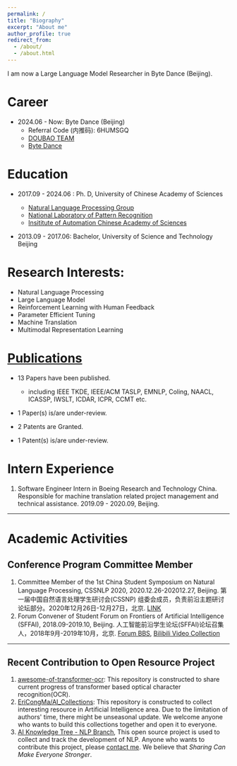 ```yaml
---
permalink: /
title: "Biography"
excerpt: "About me"
author_profile: true
redirect_from: 
  - /about/
  - /about.html
---
```



I am now a Large Language Model Researcher in Byte Dance (Beijing).



# Career

- 2024.06 - Now: Byte Dance (Beijing)
  - Referral Code (内推码): 6HUMSGQ
  - [DOUBAO TEAM](https://team.doubao.com/zh/)
  - [Byte Dance](https://www.bytedance.com)

Education
======

* 2017.09 - 2024.06 : Ph. D, University of Chinese Academy of Sciences
  * [Natural Language Processing Group](http://www.nlpr.ia.ac.cn/cip/introduction.htm)
  * [National Laboratory of Pattern Recognition](http://www.nlpr.ia.ac.cn/nlpren/EN/volumn/home.shtml)
  * [Insititute of Automation Chinese Academy of Sciences](http://www.ia.cas.cn/)

* 2013.09 - 2017.06: Bachelor, University of Science and Technology Beijing

Research Interests:
======

* Natural Language Processing
* Large Language Model
* Reinforcement Learning with Human Feedback
* Parameter Efficient Tuning
* Machine Translation
* Multimodal Representation Learning

# [Publications](https://ericongma.github.io/publications/)

- 13 Papers have been published.
  - including IEEE TKDE, IEEE/ACM TASLP, EMNLP, Coling, NAACL, ICASSP, IWSLT, ICDAR, ICPR, CCMT etc.

- 1 Paper(s) is/are under-review.
- 2 Patents are Granted.
- 1 Patent(s) is/are under-review.

Intern Experience
===

1. Software Engineer Intern in Boeing Research and Technology China. Responsible for machine translation related project management and technical assistance. 2019.09 - 2020.09, Beijing.



---



Academic Activities
======
## Conference Program Committee Member

1. Committee Member of the 1st China Student Symposium on Natural Language Processing, CSSNLP 2020, 2020.12.26-202012.27, Beijing. 第一届中国自然语言处理学生研讨会(CSSNP) 组委会成员，负责前沿主题研讨论坛部分。2020年12月26日-12月27日，北京. [LINK](http://conference.cipsc.org.cn/cssnlp/#/)
2. Forum Convener of Student Forum on Frontiers of Artificial Intelligence (SFFAI), 2018.09-2019.10, Beijing. 人工智能前沿学生论坛(SFFAI)论坛召集人，2018年9月-2019年10月，北京. [Forum BBS](https://bbs.sffai.com/), [Bilibili Video Collection](https://www.bilibili.com/read/cv1632709/)

---

## Recent Contribution to Open Resource Project

1. [awesome-of-transformer-ocr](https://github.com/EriCongMa/awesome-transformer-ocr): This repository is constructed to share current progress of transformer based optical character recognition(OCR). 
1. [EriCongMa/AI_Collections](https://github.com/EriCongMa/AI_Collections): This repository is constructed to collect interesting resource in Artificial Intelligence area. Due to the limitation of authors' time, there might be unseasonal update. We welcome anyone who wants to build this collections together and open it to everyone.
2. [AI Knowledge Tree - NLP Branch](https://github.com/SFFAI-AIKT/AIKT-Natural_Language_Processing), This open source project is used to collect and track the development of NLP. Anyone who wants to contribute this project, please [contact me](mailto:cong.ma@nlpr.ia.ac.cn). We believe that *Sharing Can Make Everyone Stronger*.

